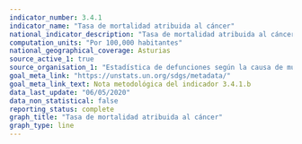 ```yaml
---
indicator_number: 3.4.1
indicator_name: "Tasa de mortalidad atribuida al cáncer"
national_indicator_description: "Tasa de mortalidad atribuida al cáncer"
computation_units: "Por 100,000 habitantes"
national_geographical_coverage: Asturias
source_active_1: true
source_organisation_1: "Estadística de defunciones según la causa de muerte, INE"
goal_meta_link: "https://unstats.un.org/sdgs/metadata/"
goal_meta_link_text: Nota metodológica del indicador 3.4.1.b
data_last_update: "06/05/2020"
data_non_statistical: false
reporting_status: complete
graph_title: "Tasa de mortalidad atribuida al cáncer"
graph_type: line
---
```

